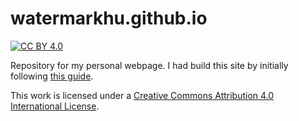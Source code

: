 # watermarkhu.github.io

[![CC BY 4.0][cc-by-shield]][cc-by]

Repository for my personal webpage.
I had build this site by initially following [this guide](http://jmcglone.com/guides/github-pages/).

This work is licensed under a
[Creative Commons Attribution 4.0 International License][cc-by].

[cc-by]: http://creativecommons.org/licenses/by/4.0/
[cc-by-image]: https://i.creativecommons.org/l/by/4.0/88x31.png
[cc-by-shield]: https://img.shields.io/badge/License-CC%20BY%204.0-lightgrey.svg